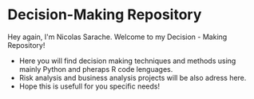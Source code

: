 # Decision-Making Repository
Hey again, I'm Nicolas Sarache. Welcome to my Decision - Making Repository!

- Here you will find decision making techniques and methods using mainly Python and pheraps R code lenguages.
- Risk analysis and business analysis projects will be also adress here.
- Hope this is usefull for you specific needs!
